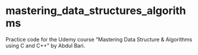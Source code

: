 # mastering_data_structures_algorithms
Practice code for the Udemy course "Mastering Data Structure &amp; Algorithms using C and C++" by Abdul Bari.
